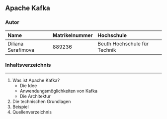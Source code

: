 ## Apache Kafka
### Autor
| Name               | Matrikelnummer| Hochschule      |   
|:-----------------   |:-------------- |:-----------------|
|Diliana Serafimova   |889236		 | Beuth Hochschule für Technik| 


### Inhaltsverzeichnis
___
1. Was ist Apache Kafka?
	* Die Idee
	* Anwendungsmöglichkeiten von Kafka
	* Die Architektur
2. Die technischen Grundlagen
3. Beispiel
4. Quellenverzeichnis
<!--stackedit_data:
eyJoaXN0b3J5IjpbLTE1NzQzMDU5NTBdfQ==
-->